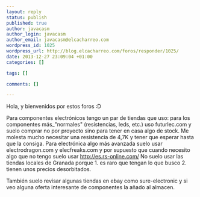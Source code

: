 ```yaml
--- 
layout: reply
status: publish
published: true
author: javacasm
author_login: javacasm
author_email: javacasm@elcacharreo.com
wordpress_id: 1025
wordpress_url: http://blog.elcacharreo.com/foros/responder/1025/
date: 2013-12-27 23:09:04 +01:00
categories: []

tags: []

comments: []

---
```

Hola, y bienvenidos por estos foros :D

Para componentes electrónicos tengo un par de tiendas que uso: para los componentes más_"normales" (resistencias, leds, etc.) uso futurlec.com y suelo comprar no por proyecto sino para tener en casa algo de stock. Me molesta mucho necesitar una resistencia de 4,7K y tener que esperar hasta que la consiga. 
Para electrónica algo más avanzada suelo usar electrodragon.com y elecfreaks.com y por supuesto que cuando necesito algo que no tengo suelo usar http://es.rs-online.com/ 
No suelo usar las tiendas locales de Granada porque 1. es raro que tengan lo que busco 2. tienen unos precios desorbitados.

También suelo revisar algunas tiendas en ebay como sure-electronic y si veo alguna oferta interesante de componentes la añado al almacen.
